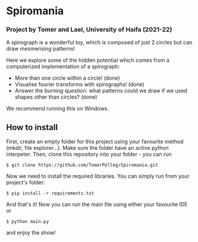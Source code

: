 # Spiromania

### Project by Tomer and Lael, University of Haifa  (2021-22)

A spirograph is a wonderful toy, which is composed of just 2 circles but can draw mesmerising patterns!

Here we explore some of the hidden potential which comes from a computerized implementation of a spirograph:

* More than one circle within a circle! (done)
* Visualise fourier transforms with spirographs! (done)
* Answer the *burning* question: what patterns could we draw if we used shapes other than circles? (done)

We recommend running this on Windows. 

## How to install

First, create an empty folder for this project using your favourite method (mkdir, file explorer...). Make sure the folder have an active python interpeter.
Then, clone this repository into your folder - you can run
```shell
$ git clone https://github.com/TomerPelleg/Spiromania.git
```
Now we need to install the required libraries. You can simply run from your project's folder:
```shell
$ pip install -r requirements.txt
```

And that's it! Now you can run the main file using either your favourite IDE or
```shell
$ python main.py
```
and enjoy the show!